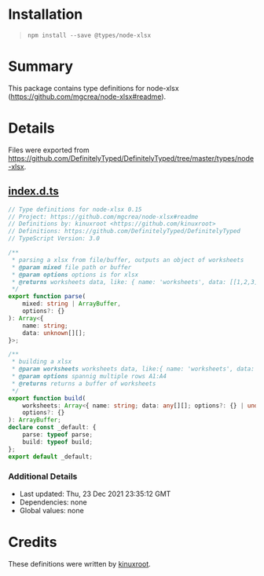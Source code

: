 # Installation
> `npm install --save @types/node-xlsx`

# Summary
This package contains type definitions for node-xlsx (https://github.com/mgcrea/node-xlsx#readme).

# Details
Files were exported from https://github.com/DefinitelyTyped/DefinitelyTyped/tree/master/types/node-xlsx.
## [index.d.ts](https://github.com/DefinitelyTyped/DefinitelyTyped/tree/master/types/node-xlsx/index.d.ts)
````ts
// Type definitions for node-xlsx 0.15
// Project: https://github.com/mgcrea/node-xlsx#readme
// Definitions by: kinuxroot <https://github.com/kinuxroot>
// Definitions: https://github.com/DefinitelyTyped/DefinitelyTyped
// TypeScript Version: 3.0

/**
 * parsing a xlsx from file/buffer, outputs an object of worksheets
 * @param mixed file path or buffer
 * @param options options is for xlsx
 * @returns worksheets data, like: { name: 'worksheets', data: [[1,2,3],['1', '2','word']] }
 */
export function parse(
    mixed: string | ArrayBuffer,
    options?: {}
): Array<{
    name: string;
    data: unknown[][];
}>;

/**
 * building a xlsx
 * @param worksheets worksheets data, like:{ name: 'worksheets', data: [[1,2,3],['1', '2','word']] }
 * @param options spannig multiple rows A1:A4
 * @returns returns a buffer of worksheets
 */
export function build(
    worksheets: Array<{ name: string; data: any[][]; options?: {} | undefined }>,
    options?: {}
): ArrayBuffer;
declare const _default: {
    parse: typeof parse;
    build: typeof build;
};
export default _default;

````

### Additional Details
 * Last updated: Thu, 23 Dec 2021 23:35:12 GMT
 * Dependencies: none
 * Global values: none

# Credits
These definitions were written by [kinuxroot](https://github.com/kinuxroot).

